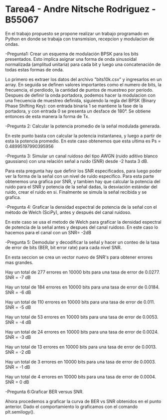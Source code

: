 # Tarea4 - Andre Nitsche Rodriguez - B55067
En el trabajo  propuesto se propone realizar un trabajo programado en Python en donde se trabaja con transmision, recepcion y modulacion de ondas.

-Pregunta1: Crear un esquema de modulación BPSK para los bits presentados. Esto implica asignar una forma de onda sinusoidal normalizada (amplitud unitaria) para cada bit y 
luego una concatenación de todas estas formas de onda.

Lo primero es extraer los datos del archivo "bits10k.csv" y ingresarlos en un array. En seguida se definen valores importantes como el numero de bits, la frecuencia, el 
perdiodo, la cantidad de puntos de muestreo por periodo. Despues de definir la onda portadora, podemos hacer la modulacion con una frecuencia de muestreo definida, siguiendo la 
regla del BPSK (Binary Phase Shifting Key): con entrada binaria 1 se mantiene la fase de la portadora, y con entrada 0 se presenta un desface de 180°.
Se obtiene entonces de esta manera la forma de Tx.


-Pregunta 2: Calcular la potencia promedio de la señal modulada generada.

En este punto basta con calcular la potencia instantanea, y luego a partir de esta la potencia promedio.
En este caso obtenemos que esta ultima es Ps = 0.48995197990395956


-Pregunta 3: Simular un canal ruidoso del tipo AWGN (ruido aditivo blanco gaussiano) con una relación señal a ruido (SNR) desde -2 hasta 3 dB.

Para esta pregunta hay que definir los SNR especificados, para luego poder ver la forma de la señal con un nivel de ruido especifico.
Para esta parte obtenemos una grafica por SNR, y tambien hay que calcular la potencia del ruido para el SNR y potencia de la señal dadas, la desviación estándar del ruido,
crear el ruido en si. Finalmente se simula la señal recibida y se grafica.

-Pregunta 4: Graficar la densidad espectral de potencia de la señal con el método de Welch (SciPy), antes y después del canal ruidoso.

En este caso se usa el metodo de Welch para graficar la densidad espectral de potencia de la señal antes y despues del canal ruidoso. En este caso lo hacemos para el canal con un SNR= -2dB


-Pregunta 5: Demodular y decodificar la señal y hacer un conteo de la tasa de error de bits (BER, bit error rate) para cada nivel SNR.

En esta seccion se crea un vector nuevo de SNR's para obtener errores mas grandes. 

Hay un total de 277 errores en 10000 bits para una tasa de error de 0.0277. SNR = -7 dB

Hay un total de 184 errores en 10000 bits para una tasa de error de 0.0184. SNR = -6 dB

Hay un total de 110 errores en 10000 bits para una tasa de error de 0.011. SNR = -5 dB

Hay un total de 53 errores en 10000 bits para una tasa de error de 0.0053. SNR = -4 dB

Hay un total de 24 errores en 10000 bits para una tasa de error de 0.0024. SNR = -3 dB

Hay un total de 13 errores en 10000 bits para una tasa de error de 0.0013. SNR = -2 dB

Hay un total de 3 errores en 10000 bits para una tasa de error de 0.0003. SNR = -1 dB

Hay un total de 4 errores en 10000 bits para una tasa de error de 0.0004. SNR = 0 dB


-Pregunta 6:Graficar BER versus SNR.

Ahora procedemos a graficar la curva de BER vs SNR obtenidos en el punto anterior. Dado el comportamiento lo graficamos con el comando plt.semilogy().

